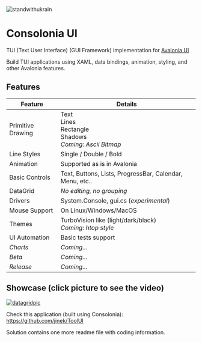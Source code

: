 ![standwithukrain](https://user-images.githubusercontent.com/10516222/163942305-7a69576e-1263-409d-a5db-f844cde3d8b5.jpg)

# Consolonia UI
TUI (Text User Interface) (GUI Framework) implementation for [Avalonia UI](https://github.com/AvaloniaUI)

Build TUI applications using XAML, data bindings, animation, styling, and other Avalonia features.

## Features

| Feature           | Details                                                             |
|-------------------|---------------------------------------------------------------------|
| Primitive Drawing | Text<br/>Lines<br/>Rectangle<br/>Shadows<br/>_Coming: Ascii Bitmap_ |
| Line Styles       | Single / Double / Bold                                              |
| Animation         | Supported as is in Avalonia                                         |
| Basic Controls    | Text, Buttons, Lists, ProgressBar, Calendar, Menu, etc..            |
| DataGrid          | _No editing, no grouping_                                           |
| Drivers           | System.Console, gui.cs (_experimental_)                             |
| Mouse Support     | On Linux/Windows/MacOS                                              |
| Themes            | TurboVision like (light/dark/black)<br/>_Coming: htop style_        |
| UI Automation     | Basic tests support                                                 |
| _Charts_          | _Coming..._                                                         |
| _Beta_            | _Coming..._                                                         |
| _Release_         | _Coming..._                                                         |

## Showcase (click picture to see the video)
[![datagridpic](https://user-images.githubusercontent.com/10516222/141980173-4eb4057a-6996-45bf-83f6-931316c98d88.png)](https://youtu.be/ttgZmbruk3Y)

Check this application (built using Consolonia): https://github.com/jinek/ToolUI

Solution contains one more readme file with coding information.
